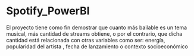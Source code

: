 # Spotify_PowerBI
El proyecto tiene como fin demostrar que cuanto más bailable es un tema musical, más cantidad de streams obtiene, o por el contrario, que dicha cantidad está relacionada con otras variables como ser: energía, popularidad del artista , fecha de lanzamiento o contexto socioeconómico
